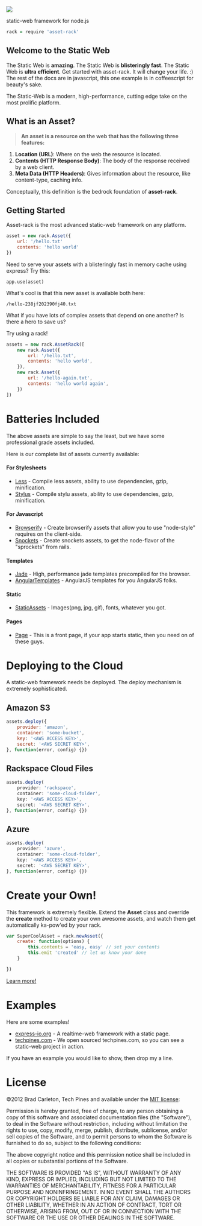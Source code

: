 

<img src="https://s3.amazonaws.com/temp.techpines.com/asset-rack-white.png">

static-web framework for node.js

```coffeescript
rack = require 'asset-rack'
```
## Welcome to the Static Web

The Static Web is __amazing__.  The Static Web is __blisteringly fast__.  The Static Web is __ultra efficient__.
Get started with asset-rack.  It will change your life. :)  The rest of the docs are in javascript, this one example is in coffeescript for beauty's sake.

The Static-Web is a modern, high-performance, cutting edge take on the most prolific platform.

## What is an Asset?

> __An asset is a resource on the web that has the following three features:__

1. __Location (URL)__: Where on the web the resource is located.
2. __Contents (HTTP Response Body)__: The body of the response received by a web client.
3. __Meta Data (HTTP Headers)__: Gives information about the resource, like content-type, caching info.

Conceptually, this definition is the bedrock foundation of __asset-rack__.

## Getting Started

Asset-rack is the most advanced static-web framework on any platform.

```js
asset = new rack.Asset({
    url: '/hello.txt'
    contents: 'hello world'
})
```

Need to serve your assets with a blisteringly fast in memory cache using express?  Try this:

```
app.use(asset)
```

What's cool is that this new asset is available both here:

```
/hello-238jf202390fj40.txt
```

What if you have lots of complex assets that depend on one another?  Is there a hero to save us?

Try using a rack!

```js
assets = new rack.AssetRack([
    new rack.Asset({
        url: '/hello.txt',
        contents: 'hello world',
    }),
    new rack.Asset({
        url: '/hello-again.txt',
        contents: 'hello world again',
    })
])
```

# Batteries Included

The above assets are simple to say the least, but we have some professional grade assets included.



Here is our complete list of assets currently available:

#### For Stylesheets
* [Less]() - Compile less assets, ability to use dependencies, gzip, minification.
* [Stylus]() - Compile stylu assets, ability to use dependencies, gzip, minification.

#### For Javascript
* [Browserify]() - Create browserify assets that allow you to use "node-style" requires on the client-side.
* [Snockets]() - Create snockets assets, to get the node-flavor of the "sprockets" from rails.

#### Templates
* [Jade]() - High, performance jade templates precompiled for the browser.
* [AngularTemplates]() - AngularJS templates for you AngularJS folks.

#### Static
* [StaticAssets]() - Images(png, jpg, gif), fonts, whatever you got.

#### Pages
* [Page]() - This is a front page, if your app starts static, then you need on of these guys.

# Deploying to the Cloud
A static-web framework needs be deployed.  The deploy mechanism is extremely sophisticated.

## Amazon S3

```js
assets.deploy({
    provider: 'amazon',
    container: 'some-bucket',
    key: '<AWS ACCESS KEY>',
    secret: '<AWS SECRET KEY>',
}, function(error, config) {})
```

## Rackspace Cloud Files
```js
assets.deploy(
    provider: 'rackspace',
    container: 'some-cloud-folder',
    key: '<AWS ACCESS KEY>',
    secret: '<AWS SECRET KEY>',
}, function(error, config) {})
```

## Azure
```js
assets.deploy(
    provider: 'azure',
    container: 'some-cloud-folder',
    key: '<AWS ACCESS KEY>',
    secret: '<AWS SECRET KEY>',
}, function(error, config) {})
```


# Create your Own!

This framework is extremely flexible.  Extend the __Asset__ class and override the __create__ method to create your own awesome assets, and watch them get automatically ka-pow'ed by your rack.

```js
var SuperCoolAsset = rack.newAsset({
    create: function(options) {
        this.contents = 'easy, easy' // set your contents
        this.emit 'created' // let us know your done
    }

})
```

[Learn more!]()

# Examples

Here are some examples!


* [express-io.org]() - A realtime-web framework with a static page.
* [techpines.com](https://github.com/techpines/techpines.com) - We open sourced techpines.com, so you can see a static-web project in action.

If you have an example you would like to show, then drop my a line. 

# License

©2012 Brad Carleton, Tech Pines and available under the [MIT license](http://www.opensource.org/licenses/mit-license.php):

Permission is hereby granted, free of charge, to any person obtaining a copy of this software and associated documentation files (the "Software"), to deal in the Software without restriction, including without limitation the rights to use, copy, modify, merge, publish, distribute, sublicense, and/or sell copies of the Software, and to permit persons to whom the Software is furnished to do so, subject to the following conditions:

The above copyright notice and this permission notice shall be included in all copies or substantial portions of the Software.

THE SOFTWARE IS PROVIDED "AS IS", WITHOUT WARRANTY OF ANY KIND, EXPRESS OR IMPLIED, INCLUDING BUT NOT LIMITED TO THE WARRANTIES OF MERCHANTABILITY, FITNESS FOR A PARTICULAR PURPOSE AND NONINFRINGEMENT. IN NO EVENT SHALL THE AUTHORS OR COPYRIGHT HOLDERS BE LIABLE FOR ANY CLAIM, DAMAGES OR OTHER LIABILITY, WHETHER IN AN ACTION OF CONTRACT, TORT OR OTHERWISE, ARISING FROM, OUT OF OR IN CONNECTION WITH THE SOFTWARE OR THE USE OR OTHER DEALINGS IN THE SOFTWARE.
